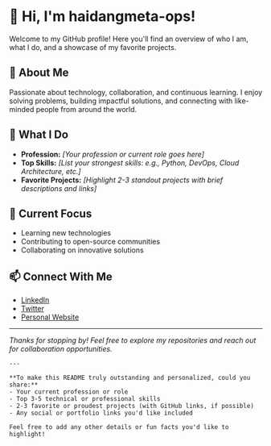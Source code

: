 # 👋 Hi, I'm haidangmeta-ops!

Welcome to my GitHub profile! Here you'll find an overview of who I am, what I do, and a showcase of my favorite projects.

## 🚀 About Me

Passionate about technology, collaboration, and continuous learning. I enjoy solving problems, building impactful solutions, and connecting with like-minded people from around the world.

## 💼 What I Do

- **Profession:** _[Your profession or current role goes here]_
- **Top Skills:** _[List your strongest skills: e.g., Python, DevOps, Cloud Architecture, etc.]_
- **Favorite Projects:** _[Highlight 2-3 standout projects with brief descriptions and links]_

## 🌱 Current Focus

- Learning new technologies
- Contributing to open-source communities
- Collaborating on innovative solutions

## 📫 Connect With Me

- [LinkedIn](#)  
- [Twitter](#)  
- [Personal Website](#)  

---

_Thanks for stopping by! Feel free to explore my repositories and reach out for collaboration opportunities._

```
---

**To make this README truly outstanding and personalized, could you share:**
- Your current profession or role
- Top 3-5 technical or professional skills
- 2-3 favorite or proudest projects (with GitHub links, if possible)
- Any social or portfolio links you'd like included

Feel free to add any other details or fun facts you'd like to highlight!
